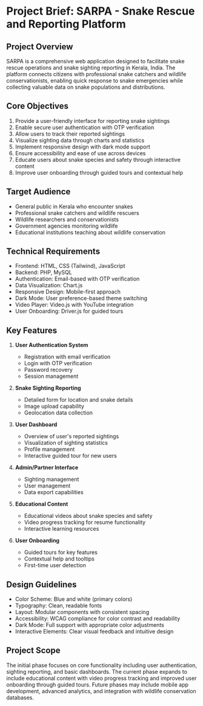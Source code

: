 # Project Brief: SARPA - Snake Rescue and Reporting Platform

## Project Overview

SARPA is a comprehensive web application designed to facilitate snake rescue operations and snake sighting reporting in Kerala, India. The platform connects citizens with professional snake catchers and wildlife conservationists, enabling quick response to snake emergencies while collecting valuable data on snake populations and distributions.

## Core Objectives

1. Provide a user-friendly interface for reporting snake sightings
2. Enable secure user authentication with OTP verification
3. Allow users to track their reported sightings
4. Visualize sighting data through charts and statistics
5. Implement responsive design with dark mode support
6. Ensure accessibility and ease of use across devices
7. Educate users about snake species and safety through interactive content
8. Improve user onboarding through guided tours and contextual help

## Target Audience

- General public in Kerala who encounter snakes
- Professional snake catchers and wildlife rescuers
- Wildlife researchers and conservationists
- Government agencies monitoring wildlife
- Educational institutions teaching about wildlife conservation

## Technical Requirements

- Frontend: HTML, CSS (Tailwind), JavaScript
- Backend: PHP, MySQL
- Authentication: Email-based with OTP verification
- Data Visualization: Chart.js
- Responsive Design: Mobile-first approach
- Dark Mode: User preference-based theme switching
- Video Player: Video.js with YouTube integration
- User Onboarding: Driver.js for guided tours

## Key Features

1. **User Authentication System**

   - Registration with email verification
   - Login with OTP verification
   - Password recovery
   - Session management

2. **Snake Sighting Reporting**

   - Detailed form for location and snake details
   - Image upload capability
   - Geolocation data collection

3. **User Dashboard**

   - Overview of user's reported sightings
   - Visualization of sighting statistics
   - Profile management
   - Interactive guided tour for new users

4. **Admin/Partner Interface**

   - Sighting management
   - User management
   - Data export capabilities

5. **Educational Content**

   - Educational videos about snake species and safety
   - Video progress tracking for resume functionality
   - Interactive learning resources

6. **User Onboarding**
   - Guided tours for key features
   - Contextual help and tooltips
   - First-time user detection

## Design Guidelines

- Color Scheme: Blue and white (primary colors)
- Typography: Clean, readable fonts
- Layout: Modular components with consistent spacing
- Accessibility: WCAG compliance for color contrast and readability
- Dark Mode: Full support with appropriate color adjustments
- Interactive Elements: Clear visual feedback and intuitive design

## Project Scope

The initial phase focuses on core functionality including user authentication, sighting reporting, and basic dashboards. The current phase expands to include educational content with video progress tracking and improved user onboarding through guided tours. Future phases may include mobile app development, advanced analytics, and integration with wildlife conservation databases.
